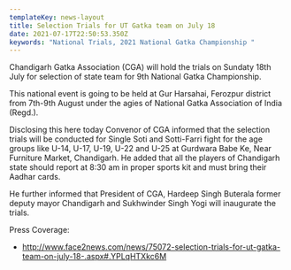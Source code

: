 ```yaml
---
templateKey: news-layout
title: Selection Trials for UT Gatka team on July 18
date: 2021-07-17T22:50:53.350Z
keywords: "National Trials, 2021 National Gatka Championship "
---
```

Chandigarh Gatka Association (CGA) will hold the trials on Sundaty 18th July for selection of state team for 9th National Gatka Championship.

This national event is going to be held at Gur Harsahai, Ferozpur district from 7th-9th August under the agies of National Gatka Association of India (Regd.).

Disclosing this here today Convenor of CGA informed that the selection trials will be conducted for Single Soti and Sotti-Farri fight for the age groups like U-14, U-17, U-19, U-22 and U-25 at Gurdwara Babe Ke, Near Furniture Market, Chandigarh. He added that all the players of Chandigarh state should report at 8:30 am in proper sports kit and must bring their Aadhar cards.

He further informed that President of CGA, Hardeep Singh Buterala former deputy mayor Chandigarh and Sukhwinder Singh Yogi will inaugurate the trials.



Press Coverage:
- http://www.face2news.com/news/75072-selection-trials-for-ut-gatka-team-on-july-18-.aspx#.YPLqHTXkc6M